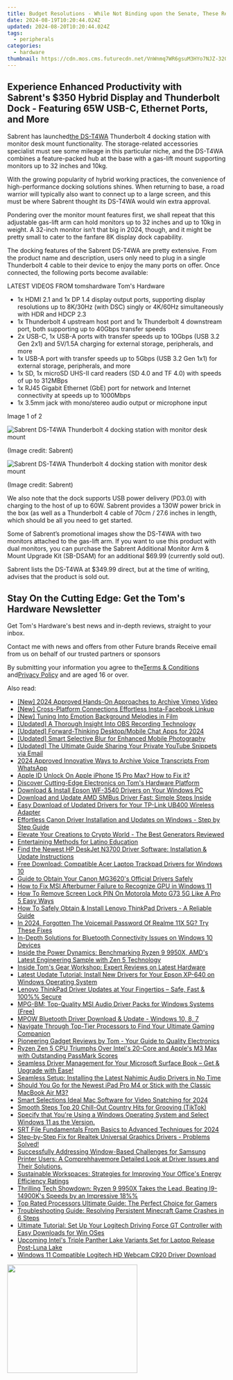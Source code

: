 ```yaml
---
title: Budget Resolutions - While Not Binding upon the Senate, These Resolutions Establish a Blueprint for Federal Spending and Revenues that Both Chambers Can Adhere to During Appropriation Processes.
date: 2024-08-19T10:20:44.024Z
updated: 2024-08-20T10:20:44.024Z
tags:
  - peripherals
categories:
  - hardware
thumbnail: https://cdn.mos.cms.futurecdn.net/VnWnmq7WR6gsuM3HYo7NJZ-320-80.jpg
---
```


## Experience Enhanced Productivity with Sabrent's $350 Hybrid Display and Thunderbolt Dock - Featuring 65W USB-C, Ethernet Ports, and More

Sabrent has launched[the DS-T4WA](https://sabrent.com/products/thunderbolt-4-docking-station-with-monitor-desk-mount) Thunderbolt 4 docking station with monitor desk mount functionality. The storage-related accessories specialist must see some mileage in this particular niche, and the DS-T4WA combines a feature-packed hub at the base with a gas-lift mount supporting monitors up to 32 inches and 10kg.

 With the growing popularity of hybrid working practices, the convenience of high-performance docking solutions shines. When returning to base, a road warrior will typically also want to connect up to a large screen, and this must be where Sabrent thought its DS-T4WA would win extra approval.

 Pondering over the monitor mount features first, we shall repeat that this adjustable gas-lift arm can hold monitors up to 32 inches and up to 10kg in weight. A 32-inch monitor isn’t that big in 2024, though, and it might be pretty small to cater to the fanfare 8K display dock capability.

 The docking features of the Sabrent DS-T4WA are pretty extensive. From the product name and description, users only need to plug in a single Thunderbolt 4 cable to their device to enjoy the many ports on offer. Once connected, the following ports become available:

 LATEST VIDEOS FROM tomshardware Tom's Hardware

* 1x HDMI 2.1 and 1x DP 1.4 display output ports, supporting display resolutions up to 8K/30Hz (with DSC) singly or 4K/60Hz simultaneously with HDR and HDCP 2.3
* 1x Thunderbolt 4 upstream host port and 1x Thunderbolt 4 downstream port, both supporting up to 40Gbps transfer speeds
* 2x USB-C, 1x USB-A ports with transfer speeds up to 10Gbps (USB 3.2 Gen 2x1) and 5V/1.5A charging for external storage, peripherals, and more
* 1x USB-A port with transfer speeds up to 5Gbps (USB 3.2 Gen 1x1) for external storage, peripherals, and more
* 1x SD, 1x microSD UHS-II card readers (SD 4.0 and TF 4.0) with speeds of up to 312MBps
* 1x RJ45 Gigabit Ethernet (GbE) port for network and Internet connectivity at speeds up to 1000Mbps
* 1x 3.5mm jack with mono/stereo audio output or microphone input

 Image 1 of 2

![Sabrent DS-T4WA Thunderbolt 4 docking station with monitor desk mount ](https://vanilla.futurecdn.net/cyclingnews/media/img/missing-image.svg)

 (Image credit: Sabrent)

![Sabrent DS-T4WA Thunderbolt 4 docking station with monitor desk mount ](https://vanilla.futurecdn.net/cyclingnews/media/img/missing-image.svg)

 (Image credit: Sabrent)

 We also note that the dock supports USB power delivery (PD3.0) with charging to the host of up to 60W. Sabrent provides a 130W power brick in the box (as well as a Thunderbolt 4 cable of 70cm / 27.6 inches in length, which should be all you need to get started.

 Some of Sabrent’s promotional images show the DS-T4WA with two monitors attached to the gas-lift arm. If you want to use this product with dual monitors, you can purchase the Sabrent Additional Monitor Arm & Mount Upgrade Kit (SB-DSAM) for an additional $69.99 (currently sold out).

 Sabrent lists the DS-T4WA at $349.99 direct, but at the time of writing, advises that the product is sold out.

## Stay On the Cutting Edge: Get the Tom's Hardware Newsletter

 Get Tom's Hardware's best news and in-depth reviews, straight to your inbox.

 Contact me with news and offers from other Future brands  Receive email from us on behalf of our trusted partners or sponsors

 By submitting your information you agree to the[Terms & Conditions](https://futureplc.com/terms-conditions/) and[Privacy Policy](https://futureplc.com/privacy-policy/) and are aged 16 or over.


<ins class="adsbygoogle"
     style="display:block"
     data-ad-format="autorelaxed"
     data-ad-client="ca-pub-7571918770474297"
     data-ad-slot="1223367746"></ins>



<ins class="adsbygoogle"
     style="display:block"
     data-ad-client="ca-pub-7571918770474297"
     data-ad-slot="8358498916"
     data-ad-format="auto"
     data-full-width-responsive="true"></ins>

<span class="atpl-alsoreadstyle">Also read:</span>
<div><ul>
<li><a href="https://screen-video-capture.techidaily.com/new-2024-approved-hands-on-approaches-to-archive-vimeo-video/"><u>[New] 2024 Approved  Hands-On Approaches to Archive Vimeo Video</u></a></li>
<li><a href="https://instagram-videos.techidaily.com/new-cross-platform-connections-effortless-insta-facebook-linkup/"><u>[New] Cross-Platform Connections  Effortless Insta-Facebook Linkup</u></a></li>
<li><a href="https://some-skills.techidaily.com/new-tuning-into-emotion-background-melodies-in-film/"><u>[New] Tuning Into Emotion  Background Melodies in Film</u></a></li>
<li><a href="https://screen-recording.techidaily.com/updated-a-thorough-insight-into-obs-recording-technology/"><u>[Updated] A Thorough Insight Into OBS Recording Technology</u></a></li>
<li><a href="https://video-screen-grab.techidaily.com/updated-forward-thinking-desktopmobile-chat-apps-for-2024/"><u>[Updated] Forward-Thinking Desktop/Mobile Chat Apps for 2024</u></a></li>
<li><a href="https://extra-skills.techidaily.com/updated-smart-selective-blur-for-enhanced-mobile-photography/"><u>[Updated] Smart Selective Blur for Enhanced Mobile Photography</u></a></li>
<li><a href="https://facebook-video-share.techidaily.com/updated-the-ultimate-guide-sharing-your-private-youtube-snippets-via-email/"><u>[Updated] The Ultimate Guide  Sharing Your Private YouTube Snippets via Email</u></a></li>
<li><a href="https://video-screen-grab.techidaily.com/2024-approved-innovative-ways-to-archive-voice-transcripts-from-whatsapp/"><u>2024 Approved  Innovative Ways to Archive Voice Transcripts From WhatsApp</u></a></li>
<li><a href="https://apple-account.techidaily.com/apple-id-unlock-on-apple-iphone-15-pro-max-how-to-fix-it-by-drfone-ios/"><u>Apple ID Unlock On Apple iPhone 15 Pro Max? How to Fix it?</u></a></li>
<li><a href="https://hardware-help.techidaily.com/discover-cutting-edge-electronics-on-toms-hardware-platform/"><u>Discover Cutting-Edge Electronics on Tom's Hardware Platform</u></a></li>
<li><a href="https://hardware-help.techidaily.com/download-and-install-epson-wf-3540-drivers-on-your-windows-pc/"><u>Download & Install Epson WF-3540 Drivers on Your Windows PC</u></a></li>
<li><a href="https://hardware-help.techidaily.com/download-and-update-amd-smbus-driver-fast-simple-steps-inside/"><u>Download and Update AMD SMBus Driver Fast: Simple Steps Inside</u></a></li>
<li><a href="https://hardware-help.techidaily.com/easy-download-of-updated-drivers-for-your-tp-link-ub400-wireless-adapter/"><u>Easy Download of Updated Drivers for Your TP-Link UB400 Wireless Adapter</u></a></li>
<li><a href="https://hardware-help.techidaily.com/effortless-canon-driver-installation-and-updates-on-windows-step-by-step-guide/"><u>Effortless Canon Driver Installation and Updates on Windows - Step by Step Guide</u></a></li>
<li><a href="https://fox-http.techidaily.com/elevate-your-creations-to-crypto-world-the-best-generators-reviewed/"><u>Elevate Your Creations to Crypto World - The Best Generators Reviewed</u></a></li>
<li><a href="https://mondly-stories.techidaily.com/entertaining-methods-for-latino-education/"><u>Entertaining Methods for Latino Education</u></a></li>
<li><a href="https://hardware-help.techidaily.com/find-the-newest-hp-deskjet-n3700-driver-software-installation-and-update-instructions/"><u>Find the Newest HP DeskJet N3700 Driver Software: Installation & Update Instructions</u></a></li>
<li><a href="https://hardware-help.techidaily.com/free-download-compatible-acer-laptop-trackpad-drivers-for-windows-10/"><u>Free Download: Compatible Acer Laptop Trackpad Drivers for Windows 10</u></a></li>
<li><a href="https://hardware-help.techidaily.com/guide-to-obtain-your-canon-mg3620s-official-drivers-safely/"><u>Guide to Obtain Your Canon MG3620's Official Drivers Safely</u></a></li>
<li><a href="https://program-issues.techidaily.com/how-to-fix-msi-afterburner-failure-to-recognize-gpu-in-windows-11/"><u>How to Fix MSI Afterburner Failure to Recognize GPU in Windows 11</u></a></li>
<li><a href="https://android-unlock.techidaily.com/how-to-remove-screen-lock-pin-on-motorola-moto-g73-5g-like-a-pro-5-easy-ways-by-drfone-android/"><u>How To Remove Screen Lock PIN On Motorola Moto G73 5G Like A Pro 5 Easy Ways</u></a></li>
<li><a href="https://hardware-help.techidaily.com/how-to-safely-obtain-and-install-lenovo-thinkpad-drivers-a-reliable-guide/"><u>How To Safely Obtain & Install Lenovo ThinkPad Drivers - A Reliable Guide</u></a></li>
<li><a href="https://easy-unlock-android.techidaily.com/in-2024-forgotten-the-voicemail-password-of-realme-11x-5g-try-these-fixes-by-drfone-android/"><u>In 2024, Forgotten The Voicemail Password Of Realme 11X 5G? Try These Fixes</u></a></li>
<li><a href="https://hardware-help.techidaily.com/in-depth-solutions-for-bluetooth-connectivity-issues-on-windows-10-devices/"><u>In-Depth Solutions for Bluetooth Connectivity Issues on Windows 10 Devices</u></a></li>
<li><a href="https://hardware-help.techidaily.com/inside-the-power-dynamics-benchmarking-ryzen-9-9950x-amds-latest-engineering-sample-with-zen-5-technology/"><u>Inside the Power Dynamics: Benchmarking Ryzen 9 9950X, AMD's Latest Engineering Sample with Zen 5 Technology</u></a></li>
<li><a href="https://hardware-help.techidaily.com/inside-toms-gear-workshop-expert-reviews-on-latest-hardware/"><u>Inside Tom's Gear Workshop: Expert Reviews on Latest Hardware</u></a></li>
<li><a href="https://hardware-help.techidaily.com/latest-update-tutorial-install-new-drivers-for-your-epson-xp-640-on-windows-operating-system/"><u>Latest Update Tutorial: Install New Drivers for Your Epson XP-640 on Windows Operating System</u></a></li>
<li><a href="https://hardware-help.techidaily.com/lenovo-thinkpad-driver-updates-at-your-fingertips-safe-fast-and-100-secure/"><u>Lenovo ThinkPad Driver Updates at Your Fingertips – Safe, Fast & 100%% Secure</u></a></li>
<li><a href="https://hardware-help.techidaily.com/mpg-bm-top-quality-msi-audio-driver-packs-for-windows-systems-free/"><u>MPG-BM: Top-Quality MSI Audio Driver Packs for Windows Systems (Free)</u></a></li>
<li><a href="https://hardware-help.techidaily.com/1722961634913-mpow-bluetooth-driver-download-and-update-windows-10-8-7/"><u>MPOW Bluetooth Driver Download & Update - Windows 10, 8, 7</u></a></li>
<li><a href="https://hardware-help.techidaily.com/navigate-through-top-tier-processors-to-find-your-ultimate-gaming-companion/"><u>Navigate Through Top-Tier Processors to Find Your Ultimate Gaming Companion</u></a></li>
<li><a href="https://hardware-help.techidaily.com/pioneering-gadget-reviews-by-tom-your-guide-to-quality-electronics/"><u>Pioneering Gadget Reviews by Tom - Your Guide to Quality Electronics</u></a></li>
<li><a href="https://hardware-help.techidaily.com/ryzen-zen-5-cpu-triumphs-over-intels-20-core-and-apples-m3-max-with-outstanding-passmark-scores/"><u>Ryzen Zen 5 CPU Triumphs Over Intel's 20-Core and Apple's M3 Max with Outstanding PassMark Scores</u></a></li>
<li><a href="https://hardware-help.techidaily.com/1722966783589-seamless-driver-management-for-your-microsoft-surface-book-get-and-upgrade-with-ease/"><u>Seamless Driver Management for Your Microsoft Surface Book – Get & Upgrade with Ease!</u></a></li>
<li><a href="https://hardware-help.techidaily.com/seamless-setup-installing-the-latest-nahimic-audio-drivers-in-no-time/"><u>Seamless Setup: Installing the Latest Nahimic Audio Drivers in No Time</u></a></li>
<li><a href="https://technical-tips.techidaily.com/should-you-go-for-the-newest-ipad-pro-m4-or-stick-with-the-classic-macbook-air-m3/"><u>Should You Go for the Newest iPad Pro M4 or Stick with the Classic MacBook Air M3?</u></a></li>
<li><a href="https://screen-sharing-recording.techidaily.com/smart-selections-ideal-mac-software-for-video-snatching-for-2024/"><u>Smart Selections  Ideal Mac Software for Video Snatching for 2024</u></a></li>
<li><a href="https://tiktok-clips.techidaily.com/smooth-steps-top-20-chill-out-country-hits-for-grooving-tiktok/"><u>Smooth Steps  Top 20 Chill-Out Country Hits for Grooving (TikTok)</u></a></li>
<li><a href="https://hardware-help.techidaily.com/specify-that-youre-using-a-windows-operating-system-and-select-windows-11-as-the-version/"><u>Specify that You're Using a Windows Operating System and Select Windows 11 as the Version.</u></a></li>
<li><a href="https://extra-skills.techidaily.com/srt-file-fundamentals-from-basics-to-advanced-techniques-for-2024/"><u>SRT File Fundamentals  From Basics to Advanced Techniques for 2024</u></a></li>
<li><a href="https://hardware-help.techidaily.com/step-by-step-fix-for-realtek-universal-graphics-drivers-problems-solved/"><u>Step-by-Step Fix for Realtek Universal Graphics Drivers - Problems Solved!</u></a></li>
<li><a href="https://hardware-help.techidaily.com/1722973169284-successfully-addressing-window-based-challenges-for-samsung-printer-users-a-comprehhavemore-detailed-look-at-driver-issues-and-their-solutions/"><u>Successfully Addressing Window-Based Challenges for Samsung Printer Users: A Comprehhavemore Detailed Look at Driver Issues and Their Solutions.</u></a></li>
<li><a href="https://hardware-help.techidaily.com/sustainable-workspaces-strategies-for-improving-your-offices-energy-efficiency-ratings/"><u>Sustainable Workspaces: Strategies for Improving Your Office's Energy Efficiency Ratings</u></a></li>
<li><a href="https://hardware-help.techidaily.com/thrilling-tech-showdown-ryzen-9-9950x-takes-the-lead-beating-i9-14900ks-speeds-by-an-impressive-18/"><u>Thrilling Tech Showdown: Ryzen 9 9950X Takes the Lead, Beating I9-14900K's Speeds by an Impressive 18%%</u></a></li>
<li><a href="https://hardware-help.techidaily.com/top-rated-processors-ultimate-guide-the-perfect-choice-for-gamers/"><u>Top Rated Processors Ultimate Guide: The Perfect Choice for Gamers</u></a></li>
<li><a href="https://program-issues.techidaily.com/troubleshooting-guide-resolving-persistent-minecraft-game-crashes-in-6-steps/"><u>Troubleshooting Guide: Resolving Persistent Minecraft Game Crashes in 6 Steps</u></a></li>
<li><a href="https://hardware-help.techidaily.com/ultimate-tutorial-set-up-your-logitech-driving-force-gt-controller-with-easy-downloads-for-win-oses/"><u>Ultimate Tutorial: Set Up Your Logitech Driving Force GT Controller with Easy Downloads for Win OSes</u></a></li>
<li><a href="https://hardware-help.techidaily.com/upcoming-intels-triple-panther-lake-variants-set-for-laptop-release-post-luna-lake/"><u>Upcoming Intel's Triple Panther Lake Variants Set for Laptop Release Post-Luna Lake</u></a></li>
<li><a href="https://hardware-help.techidaily.com/windows-11-compatible-logitech-hd-webcam-c920-driver-download/"><u>Windows 11 Compatible Logitech HD Webcam C920 Driver Download</u></a></li>
</ul></div>

<!-- affiliate ads begin -->
<a href="https://boody-eco-wear.pxf.io/c/5597632/1567905/13846" target="_top" id="1567905"><img src="//a.impactradius-go.com/display-ad/13846-1567905" border="0" alt="" width="300" height="250"/></a><img height="0" width="0" src="https://imp.pxf.io/i/5597632/1567905/13846" style="position:absolute;visibility:hidden;" border="0" />
<!-- affiliate ads end -->